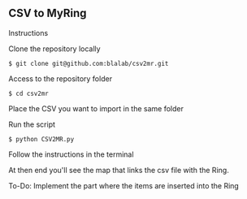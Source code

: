 ## CSV to MyRing

Instructions

Clone the repository locally
```
$ git clone git@github.com:blalab/csv2mr.git
```
Access to the repository folder
```
$ cd csv2mr
```
Place the CSV you want to import in the same folder

Run the script
```
$ python CSV2MR.py
```
Follow the instructions in the terminal

At then end you'll see the map that links the csv file with the Ring. 

To-Do: Implement the part where the items are inserted into the Ring


